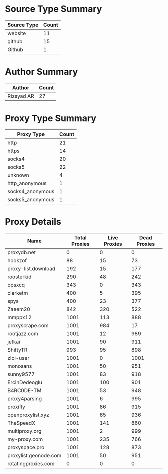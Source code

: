 # Source Type Summary

| Source Type | Count |
|-------------|-------|
| website | 11 |
| github | 15 |
| Github | 1 |


# Author Summary

| Author | Count |
|--------|-------|
| Rizsyad AR | 27 |


# Proxy Type Summary

| Proxy Type | Count |
|------------|-------|
| http | 21 |
| https | 14 |
| socks4 | 20 |
| socks5 | 22 |
| unknown | 4 |
| http_anonymous | 1 |
| socks4_anonymous | 1 |
| socks5_anonymous | 1 |


# Proxy Details

| Name | Total Proxies | Live Proxies | Dead Proxies |
|------|---------------|--------------|---------------|
| proxydb.net | 0 | 0 | 0 |
| hookzof | 88 | 15 | 73 |
| proxy-list.download | 192 | 15 | 177 |
| roosterkid | 290 | 48 | 242 |
| opsxcq | 343 | 0 | 343 |
| clarketm | 400 | 5 | 395 |
| spys | 400 | 23 | 377 |
| Zaeem20 | 842 | 320 | 522 |
| mmppx12 | 1001 | 113 | 888 |
| proxyscrape.com | 1001 | 984 | 17 |
| rootjazz.com | 1001 | 12 | 989 |
| jetkai | 1001 | 90 | 911 |
| ShiftyTR | 993 | 95 | 898 |
| zloi-user | 1001 | 0 | 1001 |
| monosans | 1001 | 50 | 951 |
| sunny9577 | 1001 | 83 | 918 |
| ErcinDedeoglu | 1001 | 100 | 901 |
| B4RC0DE-TM | 1001 | 53 | 948 |
| proxy4parsing | 1001 | 6 | 995 |
| proxifly | 1001 | 86 | 915 |
| openproxylist.xyz | 1001 | 65 | 936 |
| TheSpeedX | 1001 | 141 | 860 |
| multiproxy.org | 1001 | 2 | 999 |
| my-proxy.com | 1001 | 235 | 766 |
| proxyspace.pro | 1001 | 128 | 873 |
| proxylist.geonode.com | 1001 | 50 | 951 |
| rotatingproxies.com | 0 | 0 | 0 |
